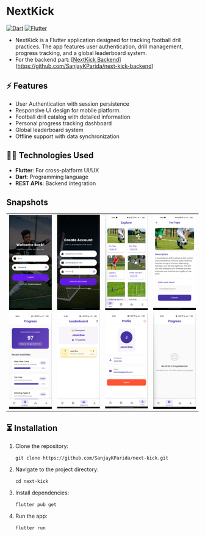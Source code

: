 # NextKick
[![Dart](https://img.shields.io/badge/Dart-%230175C2.svg?logo=dart&logoColor=white)](#)
[![Flutter](https://img.shields.io/badge/Flutter-02569B?logo=flutter&logoColor=fff)](#)

- NextKick is a Flutter application designed for tracking football drill practices. The app features user authentication, drill management, progress tracking, and a global leaderboard system.
- For the backend part: [[NextKick Backend](https://github.com/SanjayKParida/next-kick-backend)](https://github.com/SanjayKParida/next-kick-backend)

## ⚡️ Features
- User Authentication with session persistence
- Responsive UI design for mobile platform.
- Football drill catalog with detailed information
- Personal progress tracking dashboard
- Global leaderboard system
- Offline support with data synchronization

## 👩‍💻 Technologies Used
- **Flutter**: For cross-platform UI/UX
- **Dart**: Programming language
- **REST APIs**: Backend integration

## Snapshots
<table>
  <tr>
    <td><img src="screenshots/1.png" width="180"/></td>
    <td><img src="screenshots/2.png" width="180"/></td>
    <td><img src="screenshots/3.png" width="180"/></td>
    <td><img src="screenshots/4.png" width="180"/></td>
  </tr>
  <tr>
    <td><img src="screenshots/5.png" width="180"/></td>
    <td><img src="screenshots/6.png" width="180"/></td>
     <td><img src="screenshots/7.png" width="180"/></td>
     <td><img src="screenshots/8.png" width="180"/></td>
  </tr>
</table>


## ⏳ Installation

1. Clone the repository:
   ```
   git clone https://github.com/SanjayKParida/next-kick.git
   ```
2. Navigate to the project directory:
   ```
   cd next-kick
   ```
3. Install dependencies:
   ```
   flutter pub get
   ```

5. Run the app:
   ```
   flutter run
   ```
   
